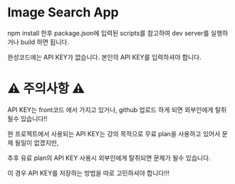 # Image Search App

npm install 한후 package.json에 입력된 scripts를 참고하여 dev server를 실행하거나 build 하면 됩니다.

완성코드에는 API KEY가 없습니다. 본인의 API KEY를 입력하셔야 합니다.


# ⚠️ 주의사항 ⚠️
API KEY는 front코드 에서 가지고 있거나, github 업로드 하게 되면 외부인에게 탈취될수 있습니다!!

현 프로젝트에서 사용되는 API KEY는 강의 목적으로 무료 plan을 사용하고 있어서 문제 될일이 없겠지만,

추후 유료 plan의 API KEY 사용시 외부인에게 탈취되면 문제가 될수 있습니다.

이 경우 API KEY를 저장하는 방법을 따로 고민하셔야 합니다!!!